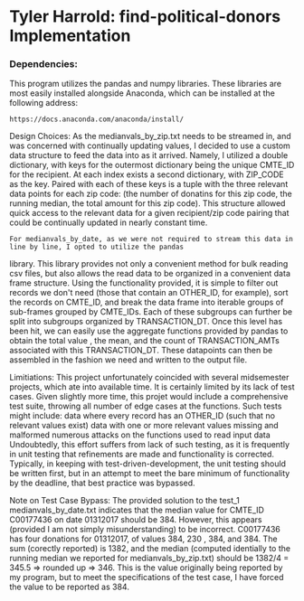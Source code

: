 <h1>Tyler Harrold: find-political-donors Implementation</h1>

<h3>Dependencies:</h3>
	<p>
	This program utilizes the pandas and numpy libraries. These libraries are most easily installed alongside
Anaconda, which can be installed at the following address:
	</p>

	https://docs.anaconda.com/anaconda/install/

Design Choices:
	As the medianvals_by_zip.txt needs to be streamed in, and was concerned with continually updating values,
I decided to use a custom data structure to feed the data into as it arrived. Namely, I utilized a double dictionary,
with keys for the outermost dictionary being the unique CMTE_ID for the recipient. At each index exists a second
dictionary, with ZIP_CODE as the key. Paired with each of these keys is a tuple with the three relevant data points
for each zip code: (the number of donatins for this zip code, the running median, the total amount for this zip code).
This structure allowed quick access to the relevant data for a given recipient/zip code pairing that could be continually
updated in nearly constant time. 

	For medianvals_by_date, as we were not required to stream this data in line by line, I opted to utilize the pandas
library. This library provides not only a convenient method for bulk reading csv files, but also allows the read data
to be organized in a convenient data frame structure. Using the functionality provided, it is simple to filter out
records we don't need (those that contain an OTHER_ID, for example), sort the records on CMTE_ID, and break the data frame into iterable
groups of sub-frames grouped by CMTE_IDs. Each of these subgroups can further be split into subgroups organized by TRANSACTION_DT. Once
this level has been hit, we can easily use the aggregate functions provided by pandas to obtain the total value , the mean, and the
count of TRANSACTION_AMTs associated with this TRANSACTION_DT. These datapoints can then be assembled in the fashion we need and written
to the output file.


Limitiations:
	This project unfortunately coincided with several midsemester projects, which ate into available time. It is certainly limited
by its lack of test cases. Given slightly more time, this projet would include a comprehensive test suite, throwing all number of edge
cases at the functions.
	Such tests might include:
		data where every record has an OTHER_ID (such that no relevant values exist)
		data with one or more relevant values missing and malformed
		numerous attacks on the functions used to read input data
Undoubtedly, this effort suffers from lack of such testing, as it is frequently in unit testing that refinements are made and functionality
is corrected. Typically, in keeping with test-driven-development, the unit testing should be written first, but in an attempt to meet the
bare minimum of functionality by the deadline, that best practice was bypassed.


Note on Test Case Bypass:
	The provided solution to the test_1 medianvals_by_date.txt indicates that the median value for CMTE_ID
C00177436 on date 01312017 should be 384. However, this appears (provided I am not simply misunderstanding) to be
incorrect. C00177436 has four donations for 01312017, of values 384, 230 , 384, and 384. The sum (corectly reported)
is 1382, and the median (computed identially to the running median we reported for medianvals_by_zip.txt) should
be 1382/4 = 345.5 => rounded up => 346. This is the value originally being reported by my program, but to meet the 
specifications of the test case, I have forced the value to be reported as 384.


